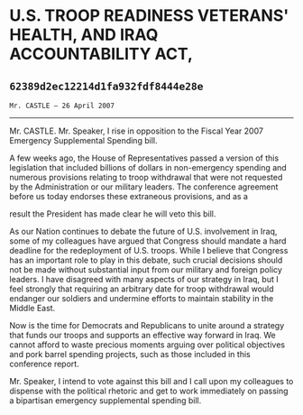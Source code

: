 # U.S. TROOP READINESS VETERANS' HEALTH, AND IRAQ ACCOUNTABILITY ACT,
## `62389d2ec12214d1fa932fdf8444e28e`
`Mr. CASTLE — 26 April 2007`

---


Mr. CASTLE. Mr. Speaker, I rise in opposition to the Fiscal Year 2007 
Emergency Supplemental Spending bill.

A few weeks ago, the House of Representatives passed a version of 
this legislation that included billions of dollars in non-emergency 
spending and numerous provisions relating to troop withdrawal that were 
not requested by the Administration or our military leaders. The 
conference agreement before us today endorses these extraneous 
provisions, and as a


result the President has made clear he will veto this bill.

As our Nation continues to debate the future of U.S. involvement in 
Iraq, some of my colleagues have argued that Congress should mandate a 
hard deadline for the redeployment of U.S. troops. While I believe that 
Congress has an important role to play in this debate, such crucial 
decisions should not be made without substantial input from our 
military and foreign policy leaders. I have disagreed with many aspects 
of our strategy in Iraq, but I feel strongly that requiring an 
arbitrary date for troop withdrawal would endanger our soldiers and 
undermine efforts to maintain stability in the Middle East.

Now is the time for Democrats and Republicans to unite around a 
strategy that funds our troops and supports an effective way forward in 
Iraq. We cannot afford to waste precious moments arguing over political 
objectives and pork barrel spending projects, such as those included in 
this conference report.

Mr. Speaker, I intend to vote against this bill and I call upon my 
colleagues to dispense with the political rhetoric and get to work 
immediately on passing a bipartisan emergency supplemental spending 
bill.
